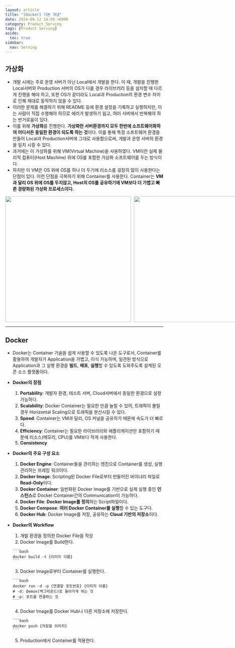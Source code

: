 ```yaml
---
layout: article
title: "[Docker] 기본 개념"
date: 2024-09-12 14:59 +0900
category: Product_Serving
tags: [Product Serving]
aside:
  toc: true
sidebar:
  nav: Serving
---
```

## 가상화

- 개발 시에는 주로 운영 서버가 아닌 Local에서 개발을 한다. 이 때, 개발을 진행한 Local서버와 Production 서버의 OS가 다를 경우 라이브러리 등을 설치할 때 다르게 진행을 해야 하고, 또한 OS가 같더라도 Local과 Production의 환경 변수 차이로 인해 제대로 동작하지 않을 수 있다.
- 이러한 문제를 해결하기 위해 README 등에 환경 설정을 기록하고 실행하지만, 이는 사람이 직접 수행해야 하므로 에러가 발생하기 쉽고, 여러 서버에서 반복해야 하는 번거로움이 있다.
- 이를 위해 **가상화**를 진행한다. **가상화란 서버환경까지 모두 한번에 소프트웨어화하여 어디서든 동일한 환경이 되도록 하는 것**이다. 이를 통해 특정 소프트웨어 환경을 만들어 Local과 Production서버에 그대로 사용함으로써, 개발과 운영 서버의 환경을 일치 시킬 수 있다.
- 과거에는 이 가상화를 위해 VM(Virtual Machine)을 사용하였다. VM이란 실제 물리적 컴퓨터(Host Machine) 위에 OS를 포함한 가상화 소프트웨어를 두는 방식이다.
- 하지만 이 VM은 OS 위에 OS를 하나 더 두기에 리소스를 굉장히 많이 사용한다는 단점이 있다. 이런 단점을 극복하기 위해 Container를 사용한다. Container는 **VM과 달리 OS 위에 OS를 두지않고, Host의 OS를 공유하기에 VM보다 더 가볍고 빠른 경량화된  가상화 프로세스이다.**

<div style="display:flex; gap:10px;">
  <img src="https://github.com/user-attachments/assets/0838033a-7053-45a4-a031-7a55ea61761c" width="400" />
  <img src="https://github.com/user-attachments/assets/039887a3-8739-4b94-be2e-7ae84aa835e2" width="400" />
</div>

---

## Docker

- Docker는 Container 기술을 쉽게 사용할 수 있도록 나온 도구로서, Container를 활용하여 개발자가 Application을 가볍고, 이식 가능하며, 일관된 방식으로 Application과 그 실행 환경을 **빌드**, **배포**, **실행**할 수 있도록 도와주도록 설계된 오픈 소스 플랫폼이다.
- **Docker의 장점**
    1. **Portability**: 개발자 환경, 테스트 서버, Cloud서버에서 동일한 환경으로 설정 가능하다.
    2. **Scalability**: Docker Container는 필요한 만큼 늘릴 수 있어, 트래픽이 몰릴 경우 Horizontal Scaling으로 트래픽을 분산시킬 수 있다. 
    3. **Speed**:  Container는 VM과 달리, OS 커널을 공유하기 때문에 속도가 더 빠르다.
    4. **Efficiency**: Container는 필요한 라이브러리와 애플리케이션만 포함하기 때문에 리소스(메모리, CPU)를 VM보다 적게 사용한다.
    5. **Consistency**
       
- **Docker의 주요 구성 요소**
    1. **Docker Engine**: Container들을 관리하는 엔진으로 Container를 생성, 실행 관리하는 프레임 워크이다.
    2. **Docker Image**: Scripting된 Docker File로부터 만들어진 바이너리 파일로 **Read-Only**이다.
    3. **Docker Container**: 일반화된 Docker Image를 기반으로 실제 실행 중인 **인스턴스**로 Docker Container간의 Communication이 가능하다.
    4. **Docker File**: **Docker Image를 정의**하는 Script파일이다.
    5. **Docker Compose**: **여러 Docker Container를 실행**할 수 있는 도구다.
    6. **Docker Hub**: Docker Image를 저장, 공유하는 **Cloud 기반의 저장소**이다.
       
- **Docker의 Workflow**
    1. 개발 환경을 정의한 Docker File을 작성
    2. Docker Image를 Build한다.
    
      ```bash
      docker build -t {이미지 이름}
      ```
    
    3. Docker Image로부터 Container를 실행한다.
    
      ```bash
      docker run -d -p {연결할 포트번호} {이미지 이름}
      # -d: Demon(백그라운드)로 돌아가게 하는 것
      # -p: 포트를 연결하는 것
      ```
    
    4. Docker Image를 Docker Hub나 다른 저장소에 저장한다.
    
      ```bash
      docker push {저장할 이미지}
      ```
    
    5. Production에서 Container를 적용한다.
